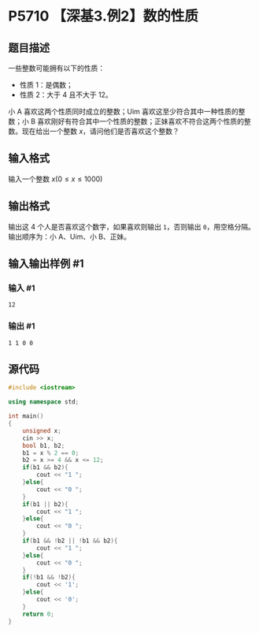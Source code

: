 # P5710 【深基3.例2】数的性质

## 题目描述

一些整数可能拥有以下的性质：

- 性质 1：是偶数；
- 性质 2：大于 $4$ 且不大于 $12$。

小 A 喜欢这两个性质同时成立的整数；Uim 喜欢这至少符合其中一种性质的整数；小 B 喜欢刚好有符合其中一个性质的整数；正妹喜欢不符合这两个性质的整数。现在给出一个整数 $x$，请问他们是否喜欢这个整数？

## 输入格式

输入一个整数 $x(0\le x \le 1000)$

## 输出格式

输出这 $4$ 个人是否喜欢这个数字，如果喜欢则输出 `1`，否则输出 `0`，用空格分隔。输出顺序为：小 A、Uim、小 B、正妹。

## 输入输出样例 #1

### 输入 #1

```
12
```

### 输出 #1

```
1 1 0 0
```

## 源代码

```cpp
#include <iostream>

using namespace std;

int main()
{
    unsigned x;
    cin >> x;
    bool b1, b2;
    b1 = x % 2 == 0;
    b2 = x >= 4 && x <= 12;
    if(b1 && b2){
        cout << "1 ";
    }else{
        cout << "0 ";
    }
    if(b1 || b2){
        cout << "1 ";
    }else{
        cout << "0 ";
    }
    if(b1 && !b2 || !b1 && b2){
        cout << "1 ";
    }else{
        cout << "0 ";
    }
    if(!b1 && !b2){
        cout << '1';
    }else{
        cout << '0';
    }
    return 0;
}
```

